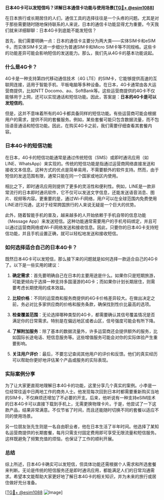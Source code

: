 **日本4G卡可以发短信吗？详解日本通信卡功能与使用场景[[TG💪+ @esim1088](https://t.me/s/esim1088)]**

在日本旅行或长期居住的人们，通信工具的选择往往是一个头疼的问题。尤其是对于那些需要随时随地保持联系的人来说，日本的通信卡功能显得尤为重要。今天我们就来详细聊聊：日本4G卡到底能不能发短信？

首先，我们需要明确一点：日本的通信卡主要分为两大类——实体SIM卡和eSIM卡。而实体SIM卡又进一步细分为普通SIM卡和Micro SIM卡等不同规格。这些卡的功能差异可能会影响短信的发送能力。那么，我们先从4G卡的基本功能说起。

### 什么是4G卡？

4G卡是一种支持第四代移动通信技术（4G LTE）的SIM卡，它能够提供高速的互联网连接，适用于智能手机、平板电脑等多种设备。在日本，4G卡通常由各大运营商提供，比如NTT Docomo、au、SoftBank等。这些运营商提供的4G卡不仅能够用于上网，还可以实现通话和短信功能。因此，答案是：**日本的4G卡是可以发短信的**。

但是，这并不意味着所有的4G卡都具备同样的短信功能。有些运营商可能会根据用户的需求，提供不同的套餐服务。例如，某些套餐可能只包含数据流量，而不包括语音通话和短信功能。因此，在购买4G卡之前，我们需要仔细查看其套餐内容。

### 日本4G卡的短信功能

在日本，4G卡的短信功能通常是通过传统短信（SMS）或即时通讯应用（如LINE、WhatsApp）来实现的。传统的短信功能是指通过运营商网络直接发送和接收文本信息。这种方式的优点是简单易用，不需要额外的软件支持。然而，由于短信的发送范围有限，通常只能在同一个国家或地区内使用。

相比之下，即时通讯应用则提供了更多的灵活性和便利性。例如，LINE是一款非常流行的日本即时通讯软件，它不仅可以发送文字信息，还能发送语音消息、图片、视频等内容。更重要的是，通过Wi-Fi网络，用户可以在全球范围内免费使用LINE进行沟通，这对于经常跨国旅行的人来说无疑是一个巨大的优势。

此外，随着智能手机的普及，越来越多的人开始依赖于手机自带的信息功能（Message App）来发送短信。这种功能通常需要用户的手机号码绑定，并且可以通过运营商网络或Wi-Fi网络发送和接收信息。因此，只要你的日本4G卡支持短信功能，并且手机设置正确，就可以轻松地发送和接收短信。

### 如何选择适合自己的日本4G卡？

既然日本4G卡可以发短信，那么接下来的问题就是如何选择一款适合自己的4G卡了。以下是一些实用的建议：

1. **确定需求**：首先要明确自己在日本的主要用途是什么。如果你只是短期旅游，可能更倾向于选择一种支持多国漫游的4G卡；而如果你计划长期居住，则需要考虑长期使用的成本效益。

2. **比较价格**：不同的运营商和服务商提供的4G卡价格差异较大。在做出决定之前，务必对比多家供应商的价格和服务条款，确保找到性价比最高的选项。

3. **检查覆盖范围**：无论选择哪种类型的4G卡，都需要确认其信号覆盖情况是否满足你的日常需求。特别是在偏远地区或者山区，信号强度可能会有所下降。

4. **了解附加服务**：除了基本的数据流量外，许多运营商还会提供额外的服务，比如国际长途电话、短信息服务等。这些增值服务可能会对你的实际体验产生重要影响。

5. **关注用户评价**：最后，不要忘记查阅其他用户的评价和反馈。他们的真实经历可以帮助你更好地评估某个产品或服务的实际表现。

### 实际案例分享

为了让大家更直观地理解日本4G卡的功能，这里分享几个真实的案例。小李是一位经常往返中日两地工作的商务人士。他发现每次回到日本时都需要重新购买当地的SIM卡，不仅麻烦还增加了不必要的开支。后来，他听说有一种支持eSIM技术的日本4G卡可以直接下载到手机上，无需更换物理卡片。于是，他尝试了一下这款产品，结果非常满意。不仅节省了时间，而且还能随时切换不同的套餐以适应不同的使用场景。

另一位朋友张先生则是一名自由职业者，他在日本生活了半年时间。他选择了某知名运营商提供的长期套餐，每月只需支付固定费用即可享受无限流量和短信服务。这样既避免了频繁充值的烦恼，也保证了工作的顺利开展。

### 总结

综上所述，日本4G卡确实可以发短信，但具体功能还需根据个人需求和所选套餐来判断。无论是传统的短信服务还是即时通讯应用，都能满足人们的日常沟通需求。希望本文能帮助大家更好地了解日本4G卡的相关知识，并为未来的旅行或居住做好充分准备。

[[TG💪+ @esim1088](https://t.me/s/esim1088) ![Image](https://i.postimg.cc/4NQfJmqS/Snipaste-2025-05-13-00-14-12.png)]